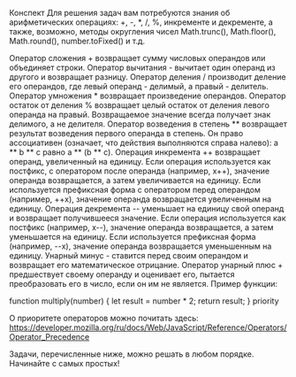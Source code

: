Конспект
Для решения задач вам потребуются знания об арифметических операциях: +, -, *, /, %, инкременте и декременте, а также, возможно, методы округления чисел Math.trunc(), Math.floor(), Math.round(), number.toFixed() и т.д.

Оператор сложения + возвращает сумму числовых операндов или объединяет строки.
Оператор вычитания - вычитает один операнд из другого и возвращает разницу.
Оператор деления / производит деление его операндов, где левый операнд - делимый, а правый - делитель.
Оператор умножения * возвращает произведение операндов.
Оператор остаток от деления % возвращает целый остаток от деления левого операнда на правый. Возвращаемое значение всегда получает знак делимого, а не делителя.
Оператор возведения в степень ** возвращает результат возведения первого операнда в степень.
Он право ассоциативен (означает, что действия выполняются справа налево): a ** b ** c равно a ** (b ** c).
Операция инкремента ++ возвращает операнд, увеличенный на единицу.
Если операция используется как постфикс, с оператором после операнда (например, x++), значение операнда возвращается, а затем увеличивается на единицу.
Если используется префиксная форма с оператором перед операндом (например, ++x), значение операнда возвращается увеличенным на единицу.
Операция декремента -- уменьшает на единицу свой операнд и возвращает получившееся значение.
Если операция используется как постфикс (например, x--), значение операнда возвращается, а затем уменьшается на единицу.
Если используется префиксная форма (например, --x), значение операнда возвращается уменьшенным на единицу.
Унарный минус - ставится перед своим операндом и возвращает его математическое отрицание.
Оператор унарный плюс + предшествует своему операнду и оценивает его, пытается преобразовать его в число, если он им не является.
Пример функции:

function multiply(number) {
  let result = number * 2;
  return result;
}
priority

О приоритете операторов можно почитать здесь: https://developer.mozilla.org/ru/docs/Web/JavaScript/Reference/Operators/Operator_Precedence

Задачи, перечисленные ниже, можно решать в любом порядке. Начинайте с самых простых!
